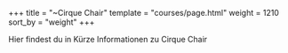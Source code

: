 +++
title = "~Cirque Chair"
template = "courses/page.html"
weight = 1210
sort_by = "weight"
+++

Hier findest du in Kürze Informationen zu Cirque Chair
